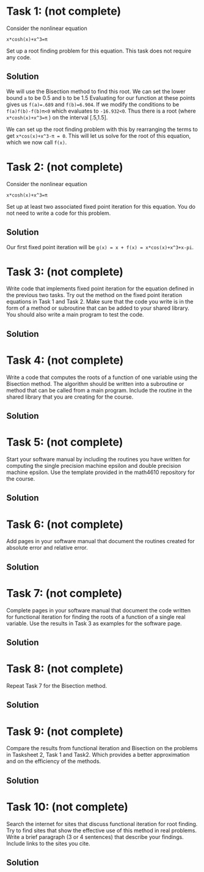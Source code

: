 # Task 1: (not complete)
Consider the nonlinear equation
```
x*cosh(x)+x^3=π
```
Set up a root finding problem for this equation. This task does not require any code.

## Solution
We will use the Bisection method to find this root. We can set the lower bound `a` to be 0.5 and `b` to be 1.5 Evaluating for our function at these points gives us `f(a)=.689` and `f(b)=6.904`. If we modify the conditions to be `f(a)f(b)-f(b)π<0` which evaluates to `-16.932<0`. Thus there is a root (where `x*cosh(x)+x^3=π` ) on the interval [.5,1.5].

We can set up the root finding problem with this by rearranging the terms to get `x*cos(x)+x^3-π = 0`. This will let us solve for the root of this equation, which we now call `f(x)`.

# Task 2: (not complete)
Consider the nonlinear equation
```
x*cosh(x)+x^3=π
```
Set up at least two associated fixed point iteration for this equation. You do not need to write a code for this problem.

## Solution
Our first fixed point iteration will be `g(x) = x + f(x) = x*cos(x)+x^3+x-pi`. 

# Task 3:  (not complete)
Write code that implements fixed point iteration for the equation defined in the previous two tasks. Try out the method on the fixed point iteration equations in Task 1 and Task 2. Make sure that the code you write is in the form of a method or subroutine that can be added to your shared library. You should also write a main program to test the code.
## Solution
# Task 4:  (not complete)
Write a code that computes the roots of a function of one variable using the Bisection method. The algorithm should be written into a subroutine or method that can be called from a main program. Include the routine in the shared library that you are creating for the course.
## Solution
# Task 5:  (not complete)
Start your software manual by including the routines you have written for computing the single precision machine epsilon and double precision machine epsilon. Use the template provided in the math4610 repository for the course.
## Solution
# Task 6:  (not complete)
Add pages in your software manual that document the routines created for absolute error and relative error.
## Solution
# Task 7:  (not complete)
Complete pages in your software manual that document the code written for functional iteration for finding the roots of a function of a single real variable. Use the results in Task 3 as examples for the software page.
## Solution
# Task 8:  (not complete)
Repeat Task 7 for the Bisection method.
## Solution
# Task 9:  (not complete)
Compare the results from functional iteration and Bisection on the problems in Tasksheet 2, Task 1 and Task2. Which provides a better approximation and on the efficiency of the methods.
## Solution
# Task 10:  (not complete)
Search the internet for sites that discuss functional iteration for root finding. Try to find sites that show the effective use of this method in real problems. Write a brief paragraph (3 or 4 sentences) that describe your findings. Include links to the sites you cite.
## Solution
